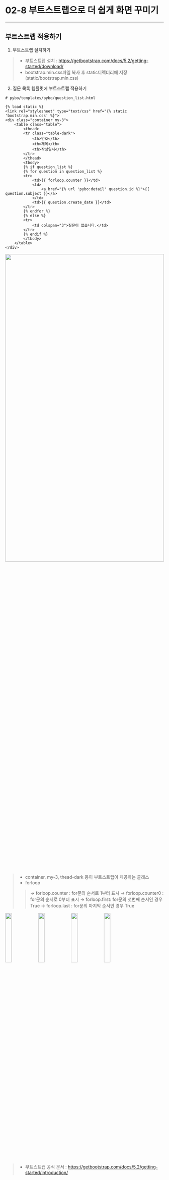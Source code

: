 # 02-8 부트스트랩으로 더 쉽게 화면 꾸미기
------------
## 부트스트랩 적용하기
1. 부트스트랩 설치하기   
> * 부트스트랩 설치 : https://getbootstrap.com/docs/5.2/getting-started/download/   
> * bootstrap.min.css파일 복사 후 static디렉터리에 저장(static/bootstrap.min.css)   

2. 질문 목록 템플릿에 부트스트랩 적용하기
```
# pybo/templates/pybo/question_list.html

{% load static %}
<link rel="stylesheet" type="text/css" href="{% static 'bootstrap.min.css' %}">
<div class="container my-3">
    <table class="table">
        <thead>
        <tr class="table-dark">
            <th>번호</th>
            <th>제목</th>
            <th>작성일시</th>
        </tr>
        </thead>
        <tbody>
        {% if question_list %}
        {% for question in question_list %}
        <tr>
            <td>{{ forloop.counter }}</td>
            <td>
                <a href="{% url 'pybo:detail' question.id %}">{{ question.subject }}</a>
            </td>
            <td>{{ question.create_date }}</td>
        </tr>
        {% endfor %}
        {% else %}
        <tr>
            <td colspan="3">질문이 없습니다.</td>
        </tr>
        {% endif %}
        </tbody>
    </table>
</div>
```
<img src = "https://user-images.githubusercontent.com/65546884/183255629-b6881ef3-cac3-48e0-898f-35d91ec26415.png" width="100%" height="50%"> 

> * container, my-3, thead-dark 등이 부트스트랩이 제공하는 클래스
> * forloop
>> → forloop.counter : for문의 순서로 1부터 표시
>> → forloop.counter0 : for문의 순서로 0부터 표시
>> → forloop.first: for문의 첫번째 순서인 경우 True
>> → forloop.last : for문의 마지막 순서인 경우 True   
<img src = "https://user-images.githubusercontent.com/65546884/183255526-2dc835b7-898e-4e25-b920-bc74e2ef49d6.png" width="20%"> 
<img src = "https://user-images.githubusercontent.com/65546884/183255529-aa4fe09e-15d6-4f79-87b0-377eb3d78bb3.png" width="20%"> 
<img src = "https://user-images.githubusercontent.com/65546884/183255530-2840897f-2ee8-4172-9f83-184b95448103.png" width="20%"> 
<img src = "https://user-images.githubusercontent.com/65546884/183255533-85652759-7eb4-4401-b827-f10fe6ff2c8b.png" width="20%">   

> * 부트스트랩 공식 문서 : https://getbootstrap.com/docs/5.2/getting-started/introduction/ 
